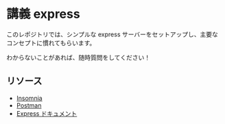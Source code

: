 # 講義 express

このレポジトリでは、シンプルな express サーバーをセットアップし、主要なコンセプトに慣れてもらいます。

わからないことがあれば、随時質問をしてください！

## リソース

- [Insomnia](https://insomnia.rest/)
- [Postman](https://www.getpostman.com/)
- [Express ドキュメント](https://expressjs.com/en/api.html)
